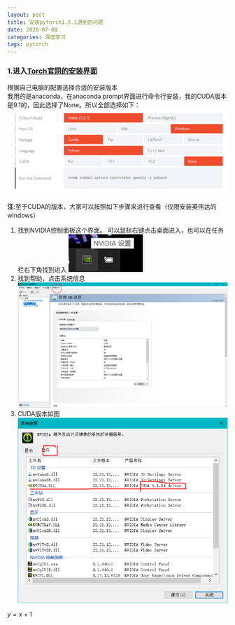 ```yaml
---
layout: post
title: 安装pytorch1.5.1遇到的问题
date: 2020-07-08
categories: 深度学习
tags: pytorch
---
```


### 1.进入[Torch官网的安装界面](https://pytorch.org/get-started/locally/)

根据自己电脑的配置选择合适的安装版本  
我用的是anaconda，在anaconda prompt界面进行命令行安装，我的CUDA版本是9.1的，因此选择了None。所以全部选择如下：
![](../images/posts/2020/07/0801.png)

**注**:至于CUDA的版本，大家可以按照如下步骤来进行查看（仅限安装英伟达的windows）

1. 找到NVIDIA控制面板这个界面。
可以鼠标右键点击桌面进入，也可以在任务栏右下角找到进入
![](../images/posts/2020/07/0802.png)
2. 找到帮助，点击系统信息
![](../images/posts/2020/07/0803.png)
3. CUDA版本如图
![](../images/posts/2020/07/0804.png)


$y = x + 1$


